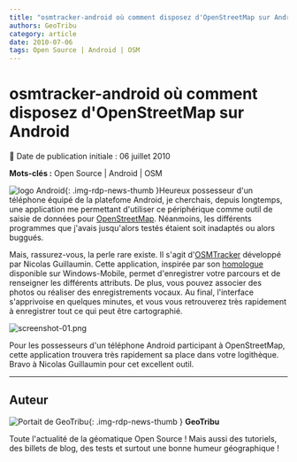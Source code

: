 ```yaml
---
title: "osmtracker-android où comment disposez d'OpenStreetMap sur Android"
authors: GeoTribu
category: article
date: 2010-07-06
tags: Open Source | Android | OSM
---
```


# osmtracker-android où comment disposez d'OpenStreetMap sur Android


:calendar: Date de publication initiale : 06 juillet 2010

**Mots-clés :** Open Source | Android | OSM


![logo Android](https://cdn.geotribu.fr/img/logos-icones/android.jpg){: .img-rdp-news-thumb }Heureux possesseur d'un téléphone équipé de la platefome Android, je cherchais, depuis longtemps, une application me permettant d'utiliser ce périphérique comme outil de saisie de données pour [OpenStreetMap](https://www.openstreetmap.org/). Néanmoins, les différents programmes que j'avais jusqu'alors testés étaient soit inadaptés ou alors buggués.

Mais, rassurez-vous, la perle rare existe. Il s'agit d'[OSMTracker](http://code.google.com/p/osmtracker-android/) développé par Nicolas Guillaumin. Cette application, inspirée par son [homologue](http://wiki.openstreetmap.org/wiki/OSMtracker) disponible sur Windows-Mobile, permet d'enregistrer votre parcours et de renseigner les différents attributs. De plus, vous pouvez associer des photos ou réaliser des enregistrements vocaux. Au final, l'interface s'apprivoise en quelques minutes, et vous vous retrouverez très rapidement à enregistrer tout ce qui peut être cartographié.

![screenshot-01.png](/sites/default/files/Tuto/img/Blog/OSM/screenshot-01.png)

Pour les possesseurs d'un téléphone Android participant à OpenStreetMap, cette application trouvera très rapidement sa place dans votre logithèque. Bravo à Nicolas Guillaumin pour cet excellent outil.



----

## Auteur

![Portait de GeoTribu](https://cdn.geotribu.fr/img/internal/charte/geotribu\_logo\_64x64.png){: .img-rdp-news-thumb }
**GeoTribu**

Toute l'actualité de la géomatique Open Source ! Mais aussi des tutoriels, des billets de blog, des tests et surtout une bonne humeur géographique !
